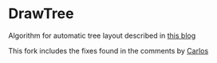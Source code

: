# DrawTree
Algorithm for automatic tree layout described in [this blog](https://rachel53461.wordpress.com/2014/04/20/algorithm-for-drawing-trees/)

This fork includes the fixes found in the comments by [Carlos](https://rachel53461.wordpress.com/2014/04/20/algorithm-for-drawing-trees/#comment-2688)

